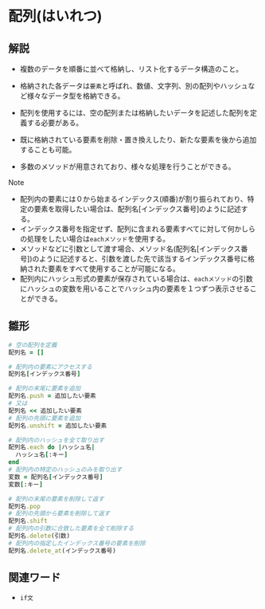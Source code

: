 # 配列(はいれつ)  
## 解説  
* 複数のデータを順番に並べて格納し、リスト化するデータ構造のこと。    
  
* 格納された各データは`要素`と呼ばれ、数値、文字列、別の配列やハッシュなど様々なデータ型を格納できる。

* 配列を使用するには、空の配列または格納したいデータを記述した配列を定義する必要がある。

* 既に格納されている要素を削除・置き換えしたり、新たな要素を後から追加することも可能。

* 多数のメソッドが用意されており、様々な処理を行うことができる。 
  
>[!NOTE]
>* 配列内の要素には０から始まるインデックス(順番)が割り振られており、特定の要素を取得したい場合は、配列名[インデックス番号]のように記述する。
>* インデックス番号を指定せず、配列に含まれる要素すべてに対して何かしらの処理をしたい場合は`eachメソッド`を使用する。  
>* メソッドなどに引数として渡す場合、メソッド名(配列名[インデックス番号])のように記述すると、引数を渡した先で該当するインデックス番号に格納された要素をすべて使用することが可能になる。
>* 配列内にハッシュ形式の要素が保存されている場合は、`eachメソッド`の引数にハッシュの変数を用いることでハッシュ内の要素を１つずつ表示させることができる。  


  
## 雛形   
```ruby
# 空の配列を定義
配列名 = []

# 配列内の要素にアクセスする
配列名[インデックス番号]

# 配列の末尾に要素を追加
配列名.push = 追加したい要素
# 又は
配列名 << 追加したい要素
# 配列の先頭に要素を追加
配列名.unshift = 追加したい要素

# 配列内のハッシュを全て取り出す
配列名.each do |ハッシュ名|
  ハッシュ名[:キー]
end
# 配列内の特定のハッシュのみを取り出す
変数 = 配列名[インデックス番号]
変数[:キー]

# 配列の末尾の要素を削除して返す
配列名.pop
# 配列の先頭から要素を削除して返す
配列名.shift
# 配列内の引数に合致した要素を全て削除する
配列名.delete(引数)
# 配列内の指定したインデックス番号の要素を削除
配列名.delete_at(インデックス番号)

```
## 関連ワード  
* `if文`
